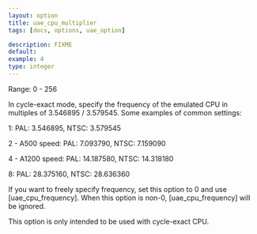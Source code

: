 ```yaml
---
layout: option
title: uae_cpu_multiplier
tags: [docs, options, uae_option]

description: FIXME
default:
example: 4
type: integer
---
```


Range: 0 - 256

In cycle-exact mode, specify the frequency of the emulated CPU in multiples
of 3.546895 / 3.579545. Some examples of common settings:

1:
PAL: 3.546895, NTSC: 3.579545

2 - A500 speed:
PAL: 7.093790, NTSC: 7.159090

4 - A1200 speed:
PAL: 14.187580, NTSC: 14.318180

8:
PAL: 28.375160, NTSC: 28.636360

If you want to freely specify frequency, set this option to 0 and use [uae_cpu_frequency]. When this option is non-0, [uae_cpu_frequency] will be ignored.

This option is only intended to be used with cycle-exact CPU.
